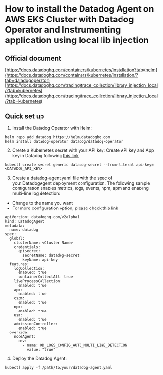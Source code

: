 # How to install the Datadog Agent on AWS EKS Cluster with Datadog Operator and Instrumenting application using local lib injection

Official document
--------
[https://docs.datadoghq.com/containers/kubernetes/installation?tab=helm](https://docs.datadoghq.com/containers/kubernetes/installation/?tab=datadogoperator)
[https://docs.datadoghq.com/tracing/trace_collection/library_injection_local/?tab=kubernetes](https://docs.datadoghq.com/tracing/trace_collection/library_injection_local/?tab=kubernetes)



Quick set up
--------
1. Install the Datadog Operator with Helm:
```
helm repo add datadog https://helm.datadoghq.com
helm install datadog-operator datadog/datadog-operator
```

2. Create a Kubernetes secret with your API key:
Create API key and App key in Datadog following [this link](https://docs.datadoghq.com/account_management/api-app-keys)
```
kubectl create secret generic datadog-secret --from-literal api-key=<DATADOG_API_KEY>
```

3. Create a datadog-agent.yaml file with the spec of your DatadogAgent deployment configuration. The following sample configuration enables metrics, logs, events, npm, apm and enabling multi-line log detection:
- Change <Cluster Name> to the name you want
- For more configuration option, please check [this link](https://github.com/DataDog/datadog-operator/blob/main/docs/configuration.v2alpha1.md)
```
apiVersion: datadoghq.com/v2alpha1
kind: DatadogAgent
metadata:
  name: datadog
spec:
  global:
    clusterName: <Cluster Name>
    credentials:
      apiSecret:
        secretName: datadog-secret
        keyName: api-key
  features:
    logCollection:
      enabled: true
      containerCollectAll: true
    liveProcessCollection:
      enabled: true
    apm:
      enabled: true
    cspm:
      enabled: true
    npm:
      enabled: true
    usm:
      enabled: true
    admissionController:
      enabled: true
  override:
    nodeAgent:
      env:
        - name: DD_LOGS_CONFIG_AUTO_MULTI_LINE_DETECTION
          value: "true"
```

4. Deploy the Datadog Agent:
```
kubectl apply -f /path/to/your/datadog-agent.yaml
```






